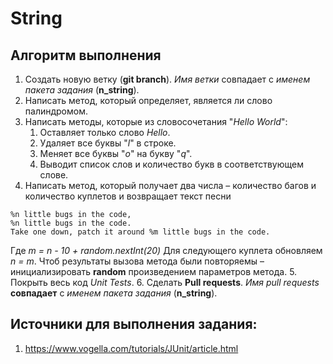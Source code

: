 # String

## Алгоритм выполнения

1.	Создать новую ветку (__git branch__). _Имя ветки_ совпадает с _именем пакета задания_ (__n_string__).
2.	Написать метод, который определяет, является ли слово палиндромом.
3.	Написать методы, которые из словосочетания "_Hello World_":
    1.	Оставляет только слово _Hello_.
    2.	Удаляет все буквы "_l_" в строке.
    3.	Меняет все буквы "_о_" на букву "_q_".
    4.	Выводит список слов и количество букв в соответствующем слове.
4.	Написать метод, который получает два числа – количество багов и количество куплетов и возвращает текст песни
```
%n little bugs in the code, 
%n little bugs in the code. 
Take one down, patch it around %m little bugs in the code.
```
Где _m = n - 10 + random.nextInt(20)_
Для следующего куплета обновляем _n = m_.
Чтоб результаты вызова метода были повторяемы – инициализировать __random__ произведением параметров метода.
5.	Покрыть весь код _Unit Tests_.
6.	Сделать __Pull requests__. _Имя pull requests_ __совпадает__ с _именем пакета задания_ (__n_string__).

## Источники для выполнения задания:
1.	https://www.vogella.com/tutorials/JUnit/article.html


